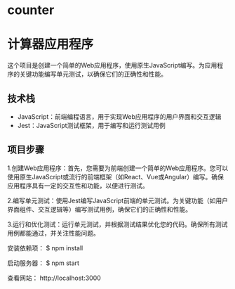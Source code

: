 # counter
# 计算器应用程序

这个项目是创建一个简单的Web应用程序，使用原生JavaScript编写。为应用程序的关键功能编写单元测试，以确保它们的正确性和性能。

## 技术栈

- JavaScript：前端编程语言，用于实现Web应用程序的用户界面和交互逻辑
- Jest：JavaScript测试框架，用于编写和运行测试用例

## 项目步骤

1.创建Web应用程序：首先，您需要为前端创建一个简单的Web应用程序。您可以使用原生JavaScript或流行的前端框架（如React、Vue或Angular）编写。确保应用程序具有一定的交互性和功能，以便进行测试。

2.编写单元测试：使用Jest编写JavaScript前端的单元测试。为关键功能（如用户界面组件、交互逻辑等）编写测试用例，确保它们的正确性和性能。

3.运行和优化测试：运行单元测试，并根据测试结果优化您的代码。确保所有测试用例都能通过，并关注性能问题。


安装依赖项：
$ npm install

启动服务器：
$ npm start

查看网站： http://localhost:3000
